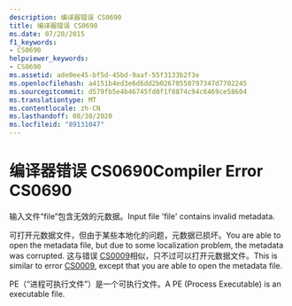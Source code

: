 ```yaml
---
description: 编译器错误 CS0690
title: 编译器错误 CS0690
ms.date: 07/20/2015
f1_keywords:
- CS0690
helpviewer_keywords:
- CS0690
ms.assetid: ade0ee45-bf5d-45bd-9aaf-55f3133b2f3e
ms.openlocfilehash: a4151b4ed3e6d6dd2b02678550797347d7702245
ms.sourcegitcommit: d579fb5e4b46745fd0f1f8874c94c6469ce58604
ms.translationtype: MT
ms.contentlocale: zh-CN
ms.lasthandoff: 08/30/2020
ms.locfileid: "89131047"
---
```

# <a name="compiler-error-cs0690"></a><span data-ttu-id="ebaae-103">编译器错误 CS0690</span><span class="sxs-lookup"><span data-stu-id="ebaae-103">Compiler Error CS0690</span></span>
<span data-ttu-id="ebaae-104">输入文件“file”包含无效的元数据。</span><span class="sxs-lookup"><span data-stu-id="ebaae-104">Input file 'file' contains invalid metadata.</span></span>  
  
 <span data-ttu-id="ebaae-105">可打开元数据文件，但由于某些本地化的问题，元数据已损坏。</span><span class="sxs-lookup"><span data-stu-id="ebaae-105">You are able to open the metadata file, but due to some localization problem, the metadata was corrupted.</span></span> <span data-ttu-id="ebaae-106">这与错误 [CS0009](./cs0009.md)相似，只不过可以打开元数据文件。</span><span class="sxs-lookup"><span data-stu-id="ebaae-106">This is similar to error [CS0009](./cs0009.md), except that you are able to open the metadata file.</span></span>  
  
 <span data-ttu-id="ebaae-107">PE（“进程可执行文件”）是一个可执行文件。</span><span class="sxs-lookup"><span data-stu-id="ebaae-107">A PE (Process Executable) is an executable file.</span></span>
